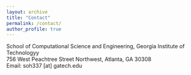 ```yaml
---
layout: archive
title: "Contact"
permalink: /contact/
author_profile: true
---
```

School of Computational Science and Engineering, Georgia Institute of Technologyy<br>
756 West Peachtree Street Northwest, Atlanta, GA 30308<br>
Email: soh337 [at] gatech.edu

